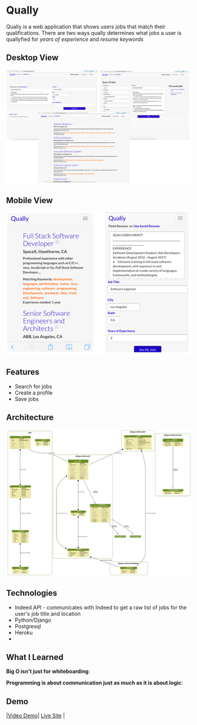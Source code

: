 # Qually

Qually is a web application that shows users jobs that match their qualifications. There are two ways qually determines what jobs a user is quallyfied for *years of experience* and *resume keywords*

## Desktop View
![Desktop screen shots](/desktop_view.png?raw=true "Desktop screen shots")


## Mobile View

![Mobile screen shots](/qually_mobile.png?raw=true "Mobile screen shots")


## Features
- Search for jobs
- Create a profile
- Save jobs

## Architecture
![ERD Diagram](/my_project_visualized.png?raw=true "ERD Diagram")

## Technologies

  - Indeed API - communicates with Indeed to get a raw list of jobs for the user's job title and location
  - Python/Django
  - Postgresql
  - Heroku
  - 

## What I Learned
**Big O isn't just for whiteboarding**: 

**Programming is about communication just as much as it is about logic**:

## Demo
|[Video Demo](clickme)| [Live Site]() |
